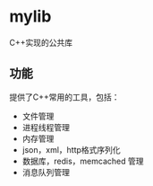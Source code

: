 # mylib

C++实现的公共库

## 功能
提供了C++常用的工具，包括：

* 文件管理
* 进程线程管理
* 内存管理
* json，xml，http格式序列化
* 数据库，redis，memcached 管理
* 消息队列管理
